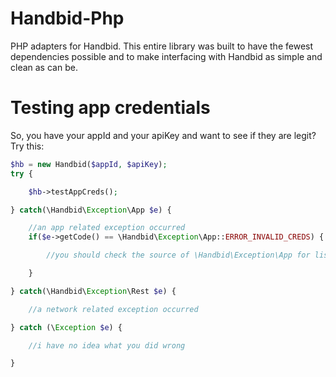 Handbid-Php
===========

PHP adapters for Handbid. This entire library was built to have the fewest dependencies possible and to make interfacing
with Handbid as simple and clean as can be.

# Testing app credentials
So, you have your appId and your apiKey and want to see if they are legit? Try this:

```php
$hb = new Handbid($appId, $apiKey);
try {

    $hb->testAppCreds();

} catch(\Handbid\Exception\App $e) {

    //an app related exception occurred
    if($e->getCode() == \Handbid\Exception\App::ERROR_INVALID_CREDS) {

        //you should check the source of \Handbid\Exception\App for list of errors

    }

} catch(\Handbid\Exception\Rest $e) {

    //a network related exception occurred

} catch (\Exception $e) {

    //i have no idea what you did wrong

}
```